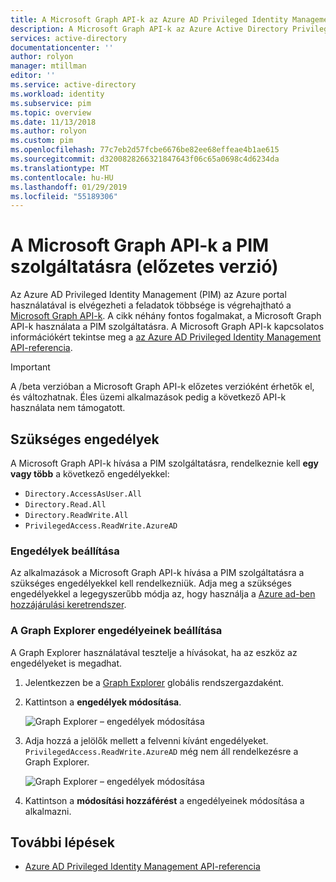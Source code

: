 ```yaml
---
title: A Microsoft Graph API-k az Azure AD Privileged Identity Management (PIM) (előzetes verzió) |} A Microsoft Docs
description: A Microsoft Graph API-k az Azure Active Directory Privileged Identity Management (PIM) (előzetes verzió) használatát ismerteti.
services: active-directory
documentationcenter: ''
author: rolyon
manager: mtillman
editor: ''
ms.service: active-directory
ms.workload: identity
ms.subservice: pim
ms.topic: overview
ms.date: 11/13/2018
ms.author: rolyon
ms.custom: pim
ms.openlocfilehash: 77c7eb2d57fcbe6676be82ee68effeae4b1ae615
ms.sourcegitcommit: d3200828266321847643f06c65a0698c4d6234da
ms.translationtype: MT
ms.contentlocale: hu-HU
ms.lasthandoff: 01/29/2019
ms.locfileid: "55189306"
---
```

# <a name="microsoft-graph-apis-for-pim-preview"></a>A Microsoft Graph API-k a PIM szolgáltatásra (előzetes verzió)

Az Azure AD Privileged Identity Management (PIM) az Azure portal használatával is elvégezheti a feladatok többsége is végrehajtható a [Microsoft Graph API-k](https://developer.microsoft.com/graph/docs/concepts/overview). A cikk néhány fontos fogalmakat, a Microsoft Graph API-k használata a PIM szolgáltatásra. A Microsoft Graph API-k kapcsolatos információkért tekintse meg a [az Azure AD Privileged Identity Management API-referencia](https://developer.microsoft.com/graph/docs/api-reference/beta/resources/privilegedidentitymanagement_root).

> [!IMPORTANT]
> A /beta verzióban a Microsoft Graph API-k előzetes verzióként érhetők el, és változhatnak. Éles üzemi alkalmazások pedig a következő API-k használata nem támogatott.

## <a name="required-permissions"></a>Szükséges engedélyek

A Microsoft Graph API-k hívása a PIM szolgáltatásra, rendelkeznie kell **egy vagy több** a következő engedélyekkel:

- `Directory.AccessAsUser.All`
- `Directory.Read.All`
- `Directory.ReadWrite.All`
- `PrivilegedAccess.ReadWrite.AzureAD`

### <a name="set-permissions"></a>Engedélyek beállítása

Az alkalmazások a Microsoft Graph API-k hívása a PIM szolgáltatásra a szükséges engedélyekkel kell rendelkezniük. Adja meg a szükséges engedélyekkel a legegyszerűbb módja az, hogy használja a [Azure ad-ben hozzájárulási keretrendszer](../develop/consent-framework.md).

### <a name="set-permissions-in-graph-explorer"></a>A Graph Explorer engedélyeinek beállítása

A Graph Explorer használatával tesztelje a hívásokat, ha az eszköz az engedélyeket is megadhat.

1. Jelentkezzen be a [Graph Explorer](https://developer.microsoft.com/graph/graph-explorer) globális rendszergazdaként.

1. Kattintson a **engedélyek módosítása**.

    ![Graph Explorer – engedélyek módosítása](./media/pim-apis/graph-explorer.png)

1. Adja hozzá a jelölők mellett a felvenni kívánt engedélyeket. `PrivilegedAccess.ReadWrite.AzureAD` még nem áll rendelkezésre a Graph Explorer.

    ![Graph Explorer – engedélyek módosítása](./media/pim-apis/graph-explorer-modify-permissions.png)

1. Kattintson a **módosítási hozzáférést** a engedélyeinek módosítása a alkalmazni.

## <a name="next-steps"></a>További lépések

- [Azure AD Privileged Identity Management API-referencia](https://developer.microsoft.com/graph/docs/api-reference/beta/resources/privilegedidentitymanagement_root)
